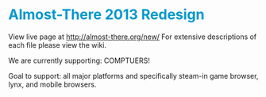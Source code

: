 <h1 style='color:#0099CC'>Almost-There 2013 Redesign</h1>

View live page at <a href='http://almost-there.org/new/'>http://almost-there.org/new/</a>
For extensive descriptions of each file please view the wiki.

We are currently supporting:
COMPTUERS!

Goal to support: all major platforms and specifically steam-in game browser, lynx, and mobile browsers.